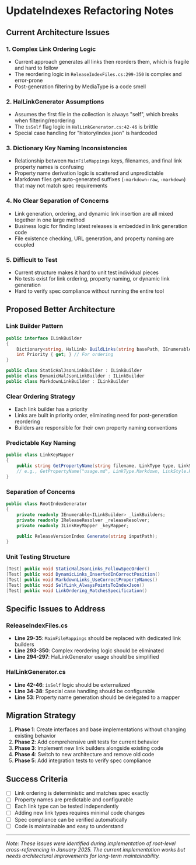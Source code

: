 # UpdateIndexes Refactoring Notes

## Current Architecture Issues

### 1. Complex Link Ordering Logic
- Current approach generates all links then reorders them, which is fragile and hard to follow
- The reordering logic in `ReleaseIndexFiles.cs:299-350` is complex and error-prone
- Post-generation filtering by MediaType is a code smell

### 2. HalLinkGenerator Assumptions
- Assumes the first file in the collection is always "self", which breaks when filtering/reordering
- The `isSelf` flag logic in `HalLinkGenerator.cs:42-46` is brittle
- Special case handling for "history/index.json" is hardcoded

### 3. Dictionary Key Naming Inconsistencies
- Relationship between `MainFileMappings` keys, filenames, and final link property names is confusing
- Property name derivation logic is scattered and unpredictable
- Markdown files get auto-generated suffixes (`-markdown-raw`, `-markdown`) that may not match spec requirements

### 4. No Clear Separation of Concerns
- Link generation, ordering, and dynamic link insertion are all mixed together in one large method
- Business logic for finding latest releases is embedded in link generation code
- File existence checking, URL generation, and property naming are coupled

### 5. Difficult to Test
- Current structure makes it hard to unit test individual pieces
- No tests exist for link ordering, property naming, or dynamic link generation
- Hard to verify spec compliance without running the entire tool

## Proposed Better Architecture

### Link Builder Pattern
```csharp
public interface ILinkBuilder
{
    Dictionary<string, HalLink> BuildLinks(string basePath, IEnumerable<ReleaseVersionIndexEntry> releases);
    int Priority { get; } // For ordering
}

public class StaticHalJsonLinkBuilder : ILinkBuilder
public class DynamicHalJsonLinkBuilder : ILinkBuilder  
public class MarkdownLinkBuilder : ILinkBuilder
```

### Clear Ordering Strategy
- Each link builder has a priority
- Links are built in priority order, eliminating need for post-generation reordering
- Builders are responsible for their own property naming conventions

### Predictable Key Naming
```csharp
public class LinkKeyMapper
{
    public string GetPropertyName(string filename, LinkType type, LinkStyle style);
    // e.g., GetPropertyName("usage.md", LinkType.Markdown, LinkStyle.Raw) → "usage"
}
```

### Separation of Concerns
```csharp
public class RootIndexGenerator
{
    private readonly IEnumerable<ILinkBuilder> _linkBuilders;
    private readonly IReleaseResolver _releaseResolver;
    private readonly ILinkKeyMapper _keyMapper;
    
    public ReleaseVersionIndex Generate(string inputPath);
}
```

### Unit Testing Structure
```csharp
[Test] public void StaticHalJsonLinks_FollowSpecOrder()
[Test] public void DynamicLinks_InsertedInCorrectPosition()  
[Test] public void MarkdownLinks_UseCorrectPropertyNames()
[Test] public void SelfLink_AlwaysPointsToIndexJson()
[Test] public void LinkOrdering_MatchesSpecification()
```

## Specific Issues to Address

### ReleaseIndexFiles.cs
- **Line 29-35**: `MainFileMappings` should be replaced with dedicated link builders
- **Line 293-350**: Complex reordering logic should be eliminated
- **Line 294-297**: HalLinkGenerator usage should be simplified

### HalLinkGenerator.cs
- **Line 42-46**: `isSelf` logic should be externalized
- **Line 34-38**: Special case handling should be configurable
- **Line 53**: Property name generation should be delegated to a mapper

## Migration Strategy

1. **Phase 1**: Create interfaces and base implementations without changing existing behavior
2. **Phase 2**: Add comprehensive unit tests for current behavior
3. **Phase 3**: Implement new link builders alongside existing code
4. **Phase 4**: Switch to new architecture and remove old code
5. **Phase 5**: Add integration tests to verify spec compliance

## Success Criteria

- [ ] Link ordering is deterministic and matches spec exactly
- [ ] Property names are predictable and configurable
- [ ] Each link type can be tested independently
- [ ] Adding new link types requires minimal code changes
- [ ] Spec compliance can be verified automatically
- [ ] Code is maintainable and easy to understand

---

*Note: These issues were identified during implementation of root-level cross-referencing in January 2025. The current implementation works but needs architectural improvements for long-term maintainability.*